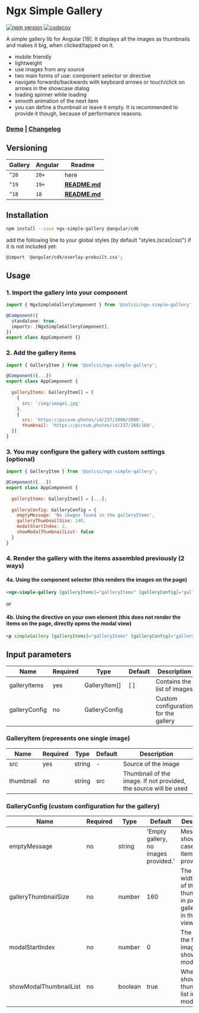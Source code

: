 # Ngx Simple Gallery

[![npm version](https://badge.fury.io/js/ngx-simple-gallery.svg)](https://badge.fury.io/js/ngx-simple-gallery)
[![codecov](https://codecov.io/gh/zolcsi/ngx-simple-gallery/graph/badge.svg?token=772F41V3M1)](https://codecov.io/gh/zolcsi/ngx-simple-gallery)

A simple gallery lib for Angular [19]. It displays all the images as thumbnails and makes it big, when clicked/tapped on it.
 - mobile friendly
 - lightweight
 - use images from any source
 - two main forms of use: component selector or directive
 - navigate forwards/backwards with keyboard arrows or touch/click on arrows in the showcase dialog
 - loading spinner while loading
 - smooth animation of the next item
 - you can define a thumbnail or leave it empty. It is recommended to provide it though, because of performance reasons.

### [**Demo**](https://zolcsi.github.io/ngx-simple-gallery/) | [**Changelog**](https://github.com/zolcsi/ngx-simple-gallery/blob/main/CHANGELOG.md)


## Versioning

| Gallery | Angular | Readme                                                                                   |
|---------|---------|------------------------------------------------------------------------------------------|
| `^20`   | `20+`   | here                                                                                     |
| `^19`   | `19+`   | [**README.md**](https://github.com/zolcsi/ngx-simple-gallery/blob/19.0.1/README.md) |
| `^18`   | `18`    | [**README.md**](https://github.com/zolcsi/ngx-simple-gallery/blob/1.2.4/README.md)       |


## Installation

```sh
npm install --save ngx-simple-gallery @angular/cdk
```
add the following line to your global styles (by default "styles.(scss|css)") if it is not included yet: 
```
@import '@angular/cdk/overlay-prebuilt.css';
```

## Usage

### 1. Import the gallery into your component

```ts
import { NgxSimpleGalleryComponent } from '@zolcsi/ngx-simple-gallery';

@Component({
  standalone: true,
  imports: [NgxSimpleGalleryComponent],
})
export class AppComponent {}
```

### 2. Add the gallery items

```js
import { GalleryItem } from '@zolcsi/ngx-simple-gallery';

@Component({...})
export class AppComponent {
  
  galleryItems: GalleryItem[] = [
    { 
      src: '/img/image1.jpg' 
    }, 
    {
      src: 'https://picsum.photos/id/237/2000/3000',
      thumbnail: 'https://picsum.photos/id/237/160/160',
  }]
}
```

### 3. You may configure the gallery with custom settings (optional)

```js
import { GalleryItem } from '@zolcsi/ngx-simple-gallery';

@Component({...})
export class AppComponent {
  
  galleryItems: GalleryItem[] = [...];
  
  galleryConfig: GalleryConfig = {
    emptyMessage: 'No images found in the galleryItems',
    galleryThumbnailSize: 140,
    modalStartIndex: 2,
    showModalThumbnailList: false
  }
}
```

### 4. Render the gallery with the items assembled previously (2 ways)

#### 4a. Using the component selector (this renders the images on the page)
```html
<ngx-simple-gallery [galleryItems]="galleryItems" [galleryConfig]="galleryConfig"></ngx-simple-gallery>
```
or

#### 4b. Using the directive on your own element (this does not render the items on the page, directly opens the modal view)
```html
<p simpleGallery [galleryItems]="galleryItems" [galleryConfig]="galleryConfig">My Gallery</p>
```


## Input parameters

| Name           | Required | Type          | Default | Description                          |                              
|----------------|----------|---------------|---------|--------------------------------------|
| galleryItems   | yes      | GalleryItem[] | [ ]     | Contains the list of images          |
| galleryConfig  | no       | GalleryConfig |         | Custom configuration for the gallery |


### GalleryItem (represents one single image)

| Name      | Required | Type    | Default | Description                                                      |                              
|-----------|----------|---------|---------|------------------------------------------------------------------|
| src       | yes      | string  | -       | Source of the image                                              |
| thumbnail | no       | string  | src     | Thumbnail of the image. If not provided, the source will be used |


### GalleryConfig (custom configuration for the gallery)

| Name                   | Required | Type    | Default                              | Description                                                                     | Applicable           |                            
|------------------------|----------|---------|--------------------------------------|---------------------------------------------------------------------------------|----------------------|
| emptyMessage           | no       | string  | 'Empty gallery, no images provided.' | Message to show in case empty items provided                                    | component, directive |
| galleryThumbnailSize   | no       | number  | 160                                  | The width/height of the thumbnails in px in the gallery (not in the modal view) | component            |
| modalStartIndex        | no       | number  | 0                                    | The index of the first image to show in the modal view                          | directive            |
| showModalThumbnailList | no       | boolean | true                                 | Whether to show the thumbnail list in the modal view                            | component, directive |                                     
